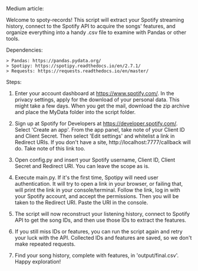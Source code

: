 Medium article: 

Welcome to spoty-records! This script will extract your Spotify streaming history, connect to the Spotify API to acquire the songs' features, and organize everything into a handy .csv file to examine with Pandas or other tools. 

Dependencies:

	> Pandas: https://pandas.pydata.org/
	> Spotipy: https://spotipy.readthedocs.io/en/2.7.1/
	> Requests: https://requests.readthedocs.io/en/master/

Steps:

1. Enter your account dashboard at https://www.spotify.com/. In the privacy settings, apply for the download of your personal data. This might take a few days. When you get the mail, download the zip archive and place the MyData folder into the script folder. 

2. Sign up at Spotify for Developers at https://developer.spotify.com/. Select 'Create an app'. From the app panel, take note of your Client ID and Client Secret. Then select 'Edit settings' and whitelist a link in Redirect URIs. If you don't have a site, http://localhost:7777/callback will do. Take note of this link too.

3. Open config.py and insert your Spotify username, Client ID, Client Secret and Redirect URI. You can leave the scope as is.

4. Execute main.py. If it's the first time, Spotipy will need user authentication. It will try to open a link in your browser, or failing that, will print the link in your console/terminal. Follow the link, log in with your Spotify account, and accept the permissions. Then you will be taken to the Redirect URI. Paste the URI in the console. 

5. The script will now reconstruct your listening history, connect to Spotify API to get the song IDs, and then use those IDs to extract the features. 

5. If you still miss IDs or features, you can run the script again and retry your luck with the API. Collected IDs and features are saved, so we don't make repeated requests. 

6. Find your song history, complete with features, in 'output/final.csv'. Happy exploration! 
